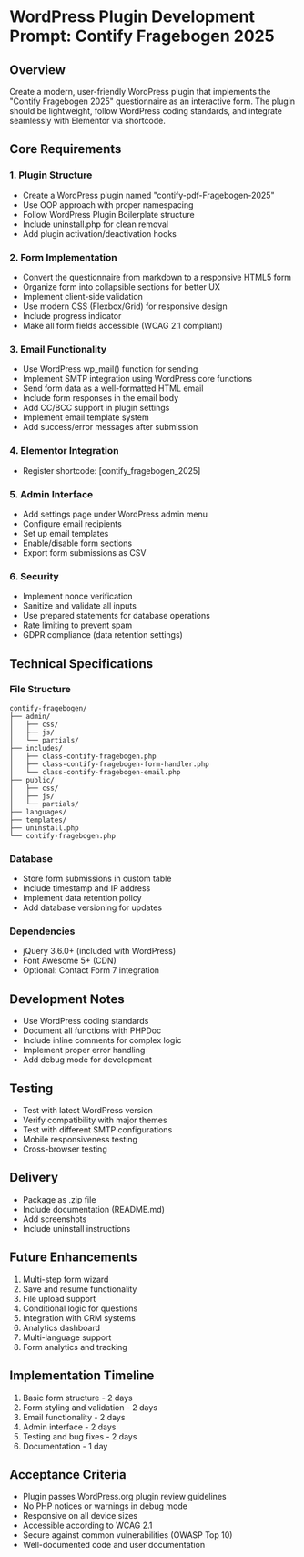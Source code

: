 # WordPress Plugin Development Prompt: Contify Fragebogen 2025

## Overview
Create a modern, user-friendly WordPress plugin that implements the "Contify Fragebogen 2025" questionnaire as an interactive form. The plugin should be lightweight, follow WordPress coding standards, and integrate seamlessly with Elementor via shortcode.

## Core Requirements

### 1. Plugin Structure
- Create a WordPress plugin named "contify-pdf-Fragebogen-2025"
- Use OOP approach with proper namespacing
- Follow WordPress Plugin Boilerplate structure
- Include uninstall.php for clean removal
- Add plugin activation/deactivation hooks

### 2. Form Implementation
- Convert the questionnaire from markdown to a responsive HTML5 form
- Organize form into collapsible sections for better UX
- Implement client-side validation
- Use modern CSS (Flexbox/Grid) for responsive design
- Include progress indicator
- Make all form fields accessible (WCAG 2.1 compliant)

### 3. Email Functionality
- Use WordPress wp_mail() function for sending
- Implement SMTP integration using WordPress core functions
- Send form data as a well-formatted HTML email
- Include form responses in the email body
- Add CC/BCC support in plugin settings
- Implement email template system
- Add success/error messages after submission

### 4. Elementor Integration
- Register shortcode: [contify_fragebogen_2025]

### 5. Admin Interface
- Add settings page under WordPress admin menu
- Configure email recipients
- Set up email templates
- Enable/disable form sections
- Export form submissions as CSV

### 6. Security
- Implement nonce verification
- Sanitize and validate all inputs
- Use prepared statements for database operations
- Rate limiting to prevent spam
- GDPR compliance (data retention settings)

## Technical Specifications

### File Structure
```
contify-fragebogen/
├── admin/
│   ├── css/
│   ├── js/
│   └── partials/
├── includes/
│   ├── class-contify-fragebogen.php
│   ├── class-contify-fragebogen-form-handler.php
│   └── class-contify-fragebogen-email.php
├── public/
│   ├── css/
│   ├── js/
│   └── partials/
├── languages/
├── templates/
├── uninstall.php
└── contify-fragebogen.php
```

### Database
- Store form submissions in custom table
- Include timestamp and IP address
- Implement data retention policy
- Add database versioning for updates

### Dependencies
- jQuery 3.6.0+ (included with WordPress)
- Font Awesome 5+ (CDN)
- Optional: Contact Form 7 integration

## Development Notes
- Use WordPress coding standards
- Document all functions with PHPDoc
- Include inline comments for complex logic
- Implement proper error handling
- Add debug mode for development

## Testing
- Test with latest WordPress version
- Verify compatibility with major themes
- Test with different SMTP configurations
- Mobile responsiveness testing
- Cross-browser testing

## Delivery
- Package as .zip file
- Include documentation (README.md)
- Add screenshots
- Include uninstall instructions

## Future Enhancements
1. Multi-step form wizard
2. Save and resume functionality
3. File upload support
4. Conditional logic for questions
5. Integration with CRM systems
6. Analytics dashboard
7. Multi-language support
8. Form analytics and tracking

## Implementation Timeline
1. Basic form structure - 2 days
2. Form styling and validation - 2 days
3. Email functionality - 2 days
4. Admin interface - 2 days
5. Testing and bug fixes - 2 days
6. Documentation - 1 day

## Acceptance Criteria
- Plugin passes WordPress.org plugin review guidelines
- No PHP notices or warnings in debug mode
- Responsive on all device sizes
- Accessible according to WCAG 2.1
- Secure against common vulnerabilities (OWASP Top 10)
- Well-documented code and user documentation
